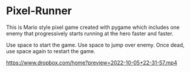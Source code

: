 # Pixel-Runner
This is Mario style pixel game created with pygame which includes one enemy that progressively starts running at the hero faster and faster. 

Use space to start the game.
Use space to jump over enemy.
Once dead, use space again to restart the game.

https://www.dropbox.com/home?preview=2022-10-05+22-31-57.mp4
